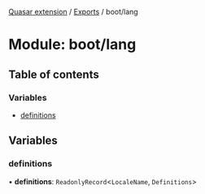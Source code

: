 [Quasar extension](../index.md) / [Exports](../modules.md) / boot/lang

# Module: boot/lang

## Table of contents

### Variables

- [definitions](boot_lang.md#definitions)

## Variables

### definitions

• **definitions**: `ReadonlyRecord`<`LocaleName`, `Definitions`\>
